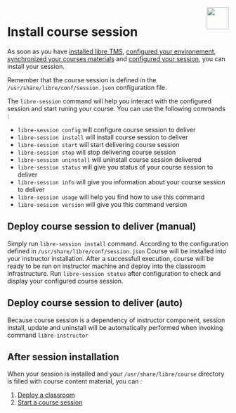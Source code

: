 <img align="right" height="50" src="https://raw.githubusercontent.com/startxfr/libre/dev/doc/assets/logo.svg?sanitize=true">

# Install course session

As soon as you have [installed libre TMS](installer.md), [configured your environement](libre-configure.md),
 [synchronized your courses materials](libre-repository.md) and
 [configured your session](session-config.md), you can install your session. 

Remember that the course session is defined in the `/usr/share/libre/conf/session.json` configuration file.

The `libre-session` command will help you interact with the configured session and start runing your course. 
You can use the following commands :

* `libre-session config`     will configure course session to deliver
* `libre-session install`    will install course session to deliver
* `libre-session start`      will start delivering course session
* `libre-session stop`       will stop delivering course session
* `libre-session uninstall`  will uninstall course session delivered
* `libre-session status`     will give you status of your course session to deliver
* `libre-session info`       will give you information about your course session to deliver
* `libre-session usage`      will help you find how to use this command
* `libre-session version`    will give you this command version

## Deploy course session to deliver (manual)

Simply run `libre-session install` command. According to the configuration defined in `/usr/share/libre/conf/session.json` 
Course will be installed into your instructor installation. 
After a successfull execution, course will be ready to be run on instructor machine and deploy into the 
classroom infrastructure. 
Run `libre-session status` after configuration to check and display your configured course session.

## Deploy course session to deliver (auto)

Because course session is a dependency of instructor component, session install, update and 
uninstall will be automatically performed when invoking command `libre-instructor`


## After session installation

When your session is installed and your `/usr/share/libre/course` directory is filled with course content material, you can :

1. [Deploy a classroom](classroom-deploy.md)
2. [Start a course session](session-start.md)
